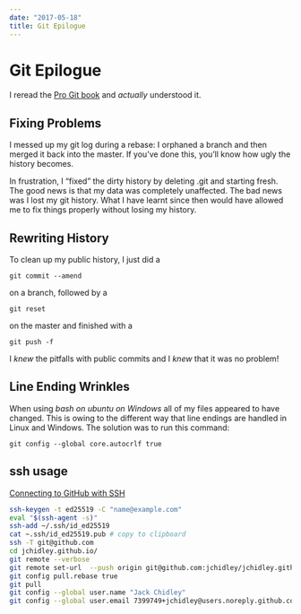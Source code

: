 ```yaml
---
date: "2017-05-18"
title: Git Epilogue
---
```


Git Epilogue
============

I reread the [Pro Git book](https://git-scm.com/book/en/v2) and *actually*
understood it.

Fixing Problems
---------------

I messed up my git log during a rebase: I orphaned a branch and then merged it
back into the master. If you’ve done this, you’ll know how ugly the history
becomes.

In frustration, I “fixed” the dirty history by deleting .git and starting fresh.
The good news is that my data was completely unaffected. The bad news was I lost
my git history. What I have learnt since then would have allowed me to fix
things properly without losing my history.

Rewriting History
-----------------

To clean up my public history, I just did a

~~~~~~~~~~~~~~~~~~~~~~~~~~~~~~~~~~~~~~~~~~~~~~~~~~~~~~~~~~~~~~~~~~~~~~~~~~~~~~~~
git commit --amend
~~~~~~~~~~~~~~~~~~~~~~~~~~~~~~~~~~~~~~~~~~~~~~~~~~~~~~~~~~~~~~~~~~~~~~~~~~~~~~~~

on a branch, followed by a

~~~~~~~~~~~~~~~~~~~~~~~~~~~~~~~~~~~~~~~~~~~~~~~~~~~~~~~~~~~~~~~~~~~~~~~~~~~~~~~~
git reset
~~~~~~~~~~~~~~~~~~~~~~~~~~~~~~~~~~~~~~~~~~~~~~~~~~~~~~~~~~~~~~~~~~~~~~~~~~~~~~~~

on the master and finished with a

~~~~~~~~~~~~~~~~~~~~~~~~~~~~~~~~~~~~~~~~~~~~~~~~~~~~~~~~~~~~~~~~~~~~~~~~~~~~~~~~
git push -f
~~~~~~~~~~~~~~~~~~~~~~~~~~~~~~~~~~~~~~~~~~~~~~~~~~~~~~~~~~~~~~~~~~~~~~~~~~~~~~~~

I *knew* the pitfalls with public commits and I *knew* that it was no problem!

Line Ending Wrinkles
--------------------

When using *bash on ubuntu on Windows* all of my files appeared to have changed.
This is owing to the different way that line endings are handled in Linux and
Windows. The solution was to run this command:

~~~~~~~~~~~~~~~~~~~~~~~~~~~~~~~~~~~~~~~~~~~~~~~~~~~~~~~~~~~~~~~~~~~~~~~~~~~~~~~~
git config --global core.autocrlf true
~~~~~~~~~~~~~~~~~~~~~~~~~~~~~~~~~~~~~~~~~~~~~~~~~~~~~~~~~~~~~~~~~~~~~~~~~~~~~~~~

## ssh usage

[Connecting to GitHub with SSH](https://docs.github.com/en/github/authenticating-to-github/connecting-to-github-with-ssh)

```bash
ssh-keygen -t ed25519 -C "name@example.com"
eval "$(ssh-agent -s)"
ssh-add ~/.ssh/id_ed25519
cat ~.ssh/id_ed25519.pub # copy to clipboard
ssh -T git@github.com
cd jchidley.github.io/
git remote --verbose
git remote set-url  --push origin git@github.com:jchidley/jchidley.github.io.git
git config pull.rebase true
git pull
git config --global user.name "Jack Chidley"
git config --global user.email 7399749+jchidley@users.noreply.github.com # account settings in GitHub, no reply email
```